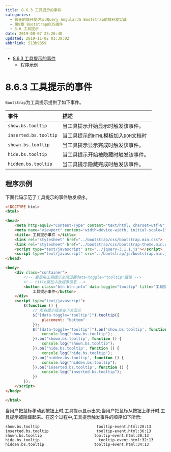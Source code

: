 ```yaml
---
title: 8.6.3 工具提示的事件
categories: 
  - 疯狂前端开发讲义JQuery AngularJS Bootstrap前端开发实战
  - 第8章 Bootstrap的JS插件
  - 8.6 工具提示
date: 2019-08-07 23:26:40
updated: 2019-11-02 01:39:02
abbrlink: 513b9359
---
```

- [8.6.3 工具提示的事件](/ReadingNotes/513b9359/#8-6-3-工具提示的事件)
    - [程序示例](/ReadingNotes/513b9359/#程序示例)

<!--more-->
<script src="https://cdn.bootcss.com/jquery/3.4.0/jquery.slim.min.js"></script>
<script>$(document).ready(function () {$(".post-body > ul:nth-child(1)").hide();});</script>

<!--end-->
<!--SSTStart-->
# 8.6.3 工具提示的事件 #
`Bootstrap`为工具提示提供了如下事件。

|事件|描述|
|:---|:---|
|`show.bs.tooltip`|当工具提示开始显示时触发该事件。|
|`inserted.bs.tooltip`|当工具提示的`HTML`模板加入`DOM`文档时|触发该事件，该事件发生在`show.bs.tooltip`事件之后。|
|`shown.bs.tooltip`|当工具提示显示完成时触发该事件。|
|`hide.bs.tooltip`|当工具提示开始被隐藏时触发该事件。|
|`hidden.bs.tooltip`|当工具提示隐藏完成时触发该事件。|

## 程序示例 ##
下面代码示范了工具提示的事件触发顺序。
```html
<!DOCTYPE html>
<html>

<head>
	<meta http-equiv="Content-Type" content="text/html; charset=utf-8" />
	<meta name="viewport" content="width=device-width, initial-scale=1">
	<title> 工具提示事件 </title>
	<link rel="stylesheet" href="../bootstrap/css/bootstrap.min.css">
	<link rel="stylesheet" href="../bootstrap/css/bootstrap-theme.min.css">
	<script type="text/javascript" src="../jquery-3.1.1.js"></script>
	<script type="text/javascript" src="../bootstrap/js/bootstrap.min.js"></script>
</head>

<body>
	<div class="container">
		<!-- 要是用工具提示必须设置data-toggle="tooltip"属性 -->
		<!-- title属性中放提示信息 -->
		<button class="btn btn-info" data-toggle="tooltip" title="工具提示事件">
			工具提示事件</button>
	</div>
	<script type="text/javascript">
		$(function () {
			// 所有提示信息在下方显示
			$("[data-toggle='tooltip']").tooltip({
				placement: "bottom"
			});
			$("[data-toggle='tooltip']").on('show.bs.tooltip', function () {
				console.log("show.bs.tooltip");
			}).on('shown.bs.tooltip', function () {
				console.log("shown.bs.tooltip");
			}).on('hide.bs.tooltip', function () {
				console.log("hide.bs.tooltip");
			}).on('hidden.bs.tooltip', function () {
				console.log("hidden.bs.tooltip");
			}).on('inserted.bs.tooltip', function () {
				console.log("inserted.bs.tooltip");
			})
		});
	</script>
</body>

</html>
```
当用户把鼠标移动到按钮上时,工具提示显示出来;当用户把鼠标从按钮上移开时,工具提示被隐藏起来。在这个过程中,工具提示触发事件的顺序如下所示:
```
show.bs.tooltip                         tooltip-event.html:28:13
inserted.bs.tooltip                     tooltip-event.html:36:13
shown.bs.tooltip                       tooltip-event.html:30:13
hide.bs.tooltip                          tooltip-event.html:32:13
hidden.bs.tooltip                      tooltip-event.html:34:13
```
<!--SSTStop-->

